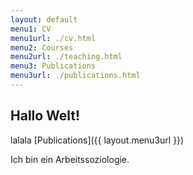 ```yaml
---
layout: default
menu1: CV
menu1url: ./cv.html
menu2: Courses
menu2url: ./teaching.html
menu3: Publications
menu3url: ./publications.html
---
```


## Hallo Welt!

lalala [Publications]({{ layout.menu3url }})

Ich bin ein Arbeitssoziologie.
